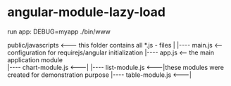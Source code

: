 angular-module-lazy-load
========================
run app:
  DEBUG=myapp ./bin/www

public/javascripts <--- this folder contains all *.js - files
|
|---- main.js <-- configuration for requirejs/angular initialization
|---- app.js <-- the main application module  
|---- chart-module.js <---| 
|---- list-module.js  <---|these modules were created for demonstration purpose
|---- table-module.js <---|



